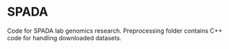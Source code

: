 # SPADA
Code for SPADA lab genomics research.
Preprocessing folder contains C++ code for handling downloaded datasets.
